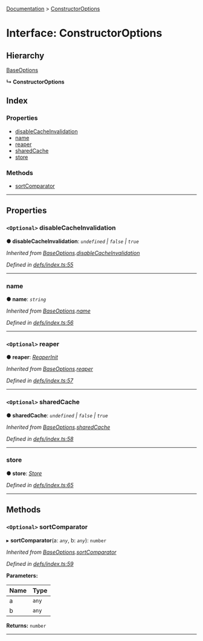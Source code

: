 [Documentation](../README.md) > [ConstructorOptions](../interfaces/constructoroptions.md)

# Interface: ConstructorOptions

## Hierarchy

 [BaseOptions](baseoptions.md)

**↳ ConstructorOptions**

## Index

### Properties

* [disableCacheInvalidation](constructoroptions.md#disablecacheinvalidation)
* [name](constructoroptions.md#name)
* [reaper](constructoroptions.md#reaper)
* [sharedCache](constructoroptions.md#sharedcache)
* [store](constructoroptions.md#store)

### Methods

* [sortComparator](constructoroptions.md#sortcomparator)

---

## Properties

<a id="disablecacheinvalidation"></a>

### `<Optional>` disableCacheInvalidation

**● disableCacheInvalidation**: *`undefined` \| `false` \| `true`*

*Inherited from [BaseOptions](baseoptions.md).[disableCacheInvalidation](baseoptions.md#disablecacheinvalidation)*

*Defined in [defs/index.ts:55](https://github.com/badbatch/cachemap/blob/e3c87c4/packages/core/src/defs/index.ts#L55)*

___
<a id="name"></a>

###  name

**● name**: *`string`*

*Inherited from [BaseOptions](baseoptions.md).[name](baseoptions.md#name)*

*Defined in [defs/index.ts:56](https://github.com/badbatch/cachemap/blob/e3c87c4/packages/core/src/defs/index.ts#L56)*

___
<a id="reaper"></a>

### `<Optional>` reaper

**● reaper**: *[ReaperInit](../#reaperinit)*

*Inherited from [BaseOptions](baseoptions.md).[reaper](baseoptions.md#reaper)*

*Defined in [defs/index.ts:57](https://github.com/badbatch/cachemap/blob/e3c87c4/packages/core/src/defs/index.ts#L57)*

___
<a id="sharedcache"></a>

### `<Optional>` sharedCache

**● sharedCache**: *`undefined` \| `false` \| `true`*

*Inherited from [BaseOptions](baseoptions.md).[sharedCache](baseoptions.md#sharedcache)*

*Defined in [defs/index.ts:58](https://github.com/badbatch/cachemap/blob/e3c87c4/packages/core/src/defs/index.ts#L58)*

___
<a id="store"></a>

###  store

**● store**: *[Store](store.md)*

*Defined in [defs/index.ts:65](https://github.com/badbatch/cachemap/blob/e3c87c4/packages/core/src/defs/index.ts#L65)*

___

## Methods

<a id="sortcomparator"></a>

### `<Optional>` sortComparator

▸ **sortComparator**(a: *`any`*, b: *`any`*): `number`

*Inherited from [BaseOptions](baseoptions.md).[sortComparator](baseoptions.md#sortcomparator)*

*Defined in [defs/index.ts:59](https://github.com/badbatch/cachemap/blob/e3c87c4/packages/core/src/defs/index.ts#L59)*

**Parameters:**

| Name | Type |
| ------ | ------ |
| a | `any` |
| b | `any` |

**Returns:** `number`

___

